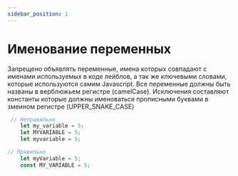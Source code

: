 ```yaml
---
sidebar_position: 1
---
```

# Именование переменных

Запрещено объявлять переменные, имена которых совпадают с именами используемых в коде лейблов, а так же ключевыми словами, которые используются самим Javascript. Все переменные должны быть названы в верблюжьем регистре (camelCase). Исключения составляют константы которые должны именоваться прописными буквами в змеином регистре (UPPER_SNAKE_CASE)

```js
 // Неправильно
    let my_variable = 5;
    let MYVARIABLE = 5;
    let myvariable = 5;

// Правильно
    let myVariable = 5;
    const MY_VARIABLE = 5;
```